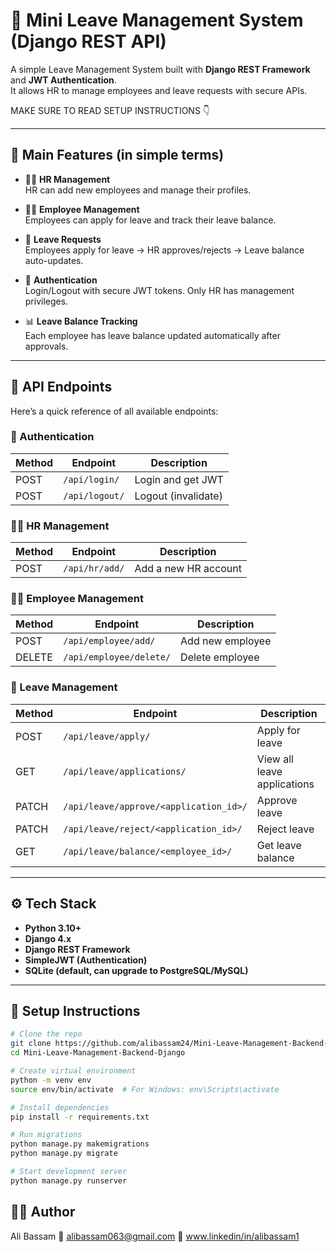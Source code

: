 # 📝 Mini Leave Management System (Django REST API)

A simple Leave Management System built with **Django REST Framework** and **JWT Authentication**.  
It allows HR to manage employees and leave requests with secure APIs.  

MAKE SURE TO READ SETUP INSTRUCTIONS 👇

---

## 🚀 Main Features (in simple terms)

- 👩‍💼 **HR Management**  
  HR can add new employees and manage their profiles.

- 🧑‍💻 **Employee Management**  
  Employees can apply for leave and track their leave balance.

- 📨 **Leave Requests**  
  Employees apply for leave → HR approves/rejects → Leave balance auto-updates.

- 🔐 **Authentication**  
  Login/Logout with secure JWT tokens. Only HR has management privileges.

- 📊 **Leave Balance Tracking**  
  Each employee has leave balance updated automatically after approvals.

---

## 📂 API Endpoints

Here’s a quick reference of all available endpoints:

### 🔑 Authentication

| Method | Endpoint        | Description           |
|--------|----------------|-----------------------|
| POST   | `/api/login/`  | Login and get JWT     |
| POST   | `/api/logout/` | Logout (invalidate)   |

### 👩‍💼 HR Management

| Method | Endpoint       | Description            |
|--------|----------------|------------------------|
| POST   | `/api/hr/add/` | Add a new HR account   |

### 🧑‍💻 Employee Management

| Method | Endpoint             | Description        |
|--------|----------------------|--------------------|
| POST   | `/api/employee/add/`    | Add new employee  |
| DELETE | `/api/employee/delete/` | Delete employee   |

### 📨 Leave Management

| Method | Endpoint                                      | Description                |
|--------|-----------------------------------------------|----------------------------|
| POST   | `/api/leave/apply/`                           | Apply for leave            |
| GET    | `/api/leave/applications/`                    | View all leave applications|
| PATCH  | `/api/leave/approve/<application_id>/`        | Approve leave              |
| PATCH  | `/api/leave/reject/<application_id>/`         | Reject leave               |
| GET    | `/api/leave/balance/<employee_id>/`           | Get leave balance          |

---

## ⚙️ Tech Stack

- **Python 3.10+**
- **Django 4.x**
- **Django REST Framework**
- **SimpleJWT (Authentication)**
- **SQLite (default, can upgrade to PostgreSQL/MySQL)**

---

## 🔧 Setup Instructions

```bash
# Clone the repo
git clone https://github.com/alibassam24/Mini-Leave-Management-Backend-Django.git
cd Mini-Leave-Management-Backend-Django

# Create virtual environment
python -m venv env
source env/bin/activate  # For Windows: env\Scripts\activate

# Install dependencies
pip install -r requirements.txt

# Run migrations
python manage.py makemigrations
python manage.py migrate

# Start development server
python manage.py runserver
```

##  🙋‍♂️ Author 

Ali Bassam
📧 alibassam063@gmail.com
🔗 www.linkedin/in/alibassam1